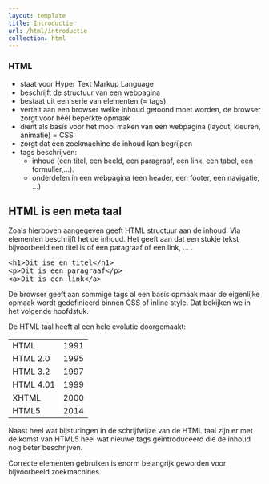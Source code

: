 ```yaml
---
layout: template
title: Introductie
url: /html/introductie
collection: html
---
```

<div class="highlight">
    <h3>HTML</h3>
    <ul>
        <li>staat voor Hyper Text Markup Language</li>
        <li>beschrijft de structuur van een webpagina</li>
        <li>bestaat uit een serie van elementen (= tags)</li>
        <li>vertelt aan een browser welke inhoud getoond moet worden, de browser zorgt voor héél beperkte opmaak</li>
        <li>dient als basis voor het mooi maken van een webpagina (layout, kleuren, animatie) = CSS</li>
        <li>zorgt dat een zoekmachine de inhoud kan begrijpen</li>
        <li>tags beschrijven:
            <ul>
                <li>inhoud (een titel, een beeld, een paragraaf, een link, een tabel, een formulier,…).</li>
                <li>onderdelen in een webpagina (een header, een footer, een navigatie, …)</li>
            </ul>
        </li>
    </ul>
</div>

## HTML is een meta taal

Zoals hierboven aangegeven geeft HTML structuur aan de inhoud. Via elementen beschrijft het de inhoud. Het geeft aan dat een stukje tekst bijvoorbeeld een titel is of een paragraaf of een link, … . 

<pre data-enlighter-theme="beyond" data-enlighter-language="html">
&lt;h1&gt;Dit ise en titel&lt;/h1&gt;
&lt;p&gt;Dit is een paragraaf&lt;/p&gt;
&lt;a&gt;Dit is een link&lt;/a&gt;
</pre>

De browser geeft aan sommige tags al een basis opmaak maar de eigenlijke opmaak wordt gedefinieerd binnen CSS of inline style. Dat bekijken we in het volgende hoofdstuk.

De HTML taal heeft al een hele evolutie doorgemaakt:
 
<table class="table">
<tr><td>HTML</td><td>1991</td></tr>
<tr><td>HTML 2.0</td><td>1995</td></tr>
<tr><td>HTML 3.2</td><td>1997</td></tr>
<tr><td>HTML 4.01</td><td>1999</td></tr>
<tr><td>XHTML</td><td>2000</td></tr>
<tr><td>HTML5</td><td>2014</td></tr>
</table>

Naast heel wat bijsturingen in de schrijfwijze van de HTML taal zijn er met de komst van HTML5 heel wat nieuwe tags geïntroduceerd die de inhoud nog beter beschrijven. 

Correcte elementen gebruiken is enorm belangrijk geworden voor bijvoorbeeld zoekmachines.
